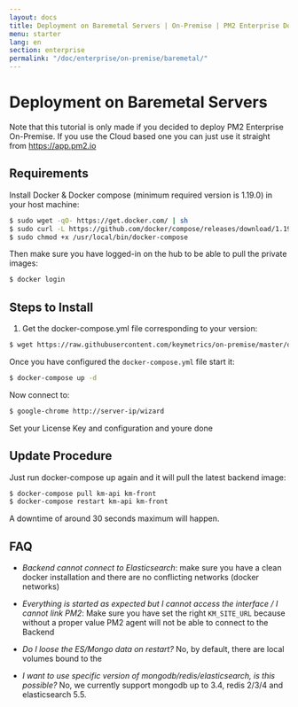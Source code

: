 ```yaml
---
layout: docs
title: Deployment on Baremetal Servers | On-Premise | PM2 Enterprise Documentation
menu: starter
lang: en
section: enterprise
permalink: "/doc/enterprise/on-premise/baremetal/"
---
```


# Deployment on Baremetal Servers

Note that this tutorial is only made if you decided to deploy PM2 Enterprise On-Premise. If you use the Cloud based one you can just use it straight from https://app.pm2.io

## Requirements

Install Docker & Docker compose (minimum required version is 1.19.0) in your host machine:

```bash
$ sudo wget -qO- https://get.docker.com/ | sh
$ sudo curl -L https://github.com/docker/compose/releases/download/1.19.0/docker-compose-`uname -s`-`uname -m` -o /usr/local/bin/docker-compose
$ sudo chmod +x /usr/local/bin/docker-compose
```

Then make sure you have logged-in on the hub to be able to pull the private images:

```bash
$ docker login
```

## Steps to Install

1. Get the docker-compose.yml file corresponding to your version:

```bash
$ wget https://raw.githubusercontent.com/keymetrics/on-premise/master/docker/docker-compose.yml
```

Once you have configured the `docker-compose.yml` file start it:

```bash
$ docker-compose up -d
```

Now connect to:

```bash
$ google-chrome http://server-ip/wizard
```

Set your License Key and configuration and youre done

## Update Procedure

Just run docker-compose up again and it will pull the latest backend image:

```bash
$ docker-compose pull km-api km-front
$ docker-compose restart km-api km-front
```

A downtime of around 30 seconds maximum will happen.

## FAQ

- *Backend cannot connect to Elasticsearch*: make sure you have a clean docker installation and there are no conflicting networks (docker networks)

- *Everything is started as expected but I cannot access the interface / I cannot link PM2*: Make sure you have set the right `KM_SITE_URL` because without a proper value PM2 agent will not be able to connect to the Backend

- *Do I loose the ES/Mongo data on restart?* No, by default, there are local volumes bound to the

- *I want to use specific version of mongodb/redis/elasticsearch, is this possible?* No, we currently support mongodb up to 3.4, redis 2/3/4 and elasticsearch 5.5.
